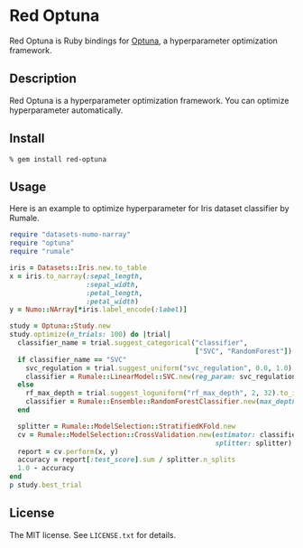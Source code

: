 # Red Optuna

Red Optuna is Ruby bindings for [Optuna](https://optuna.org/), a
hyperparameter optimization framework.

## Description

Red Optuna is a hyperparameter optimization framework. You can
optimize hyperparameter automatically.

## Install

```console
% gem install red-optuna
```

## Usage

Here is an example to optimize hyperparameter for Iris dataset
classifier by Rumale.

```ruby
require "datasets-numo-narray"
require "optuna"
require "rumale"

iris = Datasets::Iris.new.to_table
x = iris.to_narray(:sepal_length,
                   :sepal_width,
                   :petal_length,
                   :petal_width)
y = Numo::NArray[*iris.label_encode(:label)]

study = Optuna::Study.new
study.optimize(n_trials: 100) do |trial|
  classifier_name = trial.suggest_categorical("classifier",
                                              ["SVC", "RandomForest"])
  if classifier_name == "SVC"
    svc_regulation = trial.suggest_uniform("svc_regulation", 0.0, 1.0)
    classifier = Rumale::LinearModel::SVC.new(reg_param: svc_regulation.to_f)
  else
    rf_max_depth = trial.suggest_loguniform("rf_max_depth", 2, 32).to_i
    classifier = Rumale::Ensemble::RandomForestClassifier.new(max_depth: rf_max_depth)
  end

  splitter = Rumale::ModelSelection::StratifiedKFold.new
  cv = Rumale::ModelSelection::CrossValidation.new(estimator: classifier,
                                                   splitter: splitter)
  report = cv.perform(x, y)
  accuracy = report[:test_score].sum / splitter.n_splits
  1.0 - accuracy
end
p study.best_trial
```

## License

The MIT license. See `LICENSE.txt` for details.
